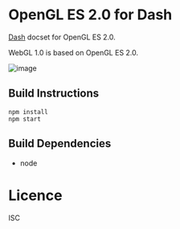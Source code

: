 # OpenGL ES 2.0 for Dash

[Dash](https://kapeli.com/dash) docset for OpenGL ES 2.0.

WebGL 1.0 is based on OpenGL ES 2.0.

![image](https://cloud.githubusercontent.com/assets/43438/11996417/2b011b34-aa9d-11e5-819c-db8995125cb2.png)

## Build Instructions

```
npm install
npm start
```

## Build Dependencies

* node

# Licence

ISC
